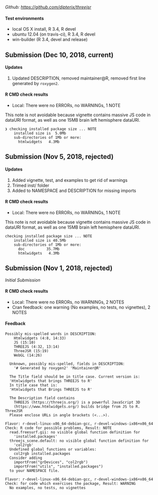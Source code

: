 *Github: https://github.com/dipterix/threejsr*

#### Test environments

* local OS X install, R 3.4, R devel
* ubuntu 12.04 (on travis-ci), R 3.4, R devel
* win-builder (R 3.4, devel and release)

[//]: # (----------------------------------------------------------------------)
## Submission (Dec 10, 2018, current)

#### Updates

1. Updated DESCRIPTION, removed maintainer@R, removed first line generated by 
`roxygen2`.

#### R CMD check results

* Local: There were no ERRORs, no WARNINGs, 1 NOTE

This note is not avoidable because vignette contains massive JS code in dataURI 
format, as well as one 15MB brain left hemisphere dataURI.

```
❯ checking installed package size ... NOTE
    installed size is  5.0Mb
    sub-directories of 1Mb or more:
      htmlwidgets   4.3Mb
```



[//]: # (----------------------------------------------------------------------)
## Submission (Nov 5, 2018, rejected)

#### Updates

1. Added vignette, test, and examples to get rid of warnings
2. Trimed inst/ folder
3. Added to NAMESPACE and DESCRIPTION for missing imports 

#### R CMD check results

* Local: There were no ERRORs, no WARNINGs, 1 NOTE

This note is not avoidable because vignette contains massive JS code in dataURI 
format, as well as one 15MB brain left hemisphere dataURI.

```
checking installed package size ... NOTE
    installed size is 40.5Mb
    sub-directories of 1Mb or more:
      doc          35.7Mb
      htmlwidgets   4.3Mb
```


[//]: # (----------------------------------------------------------------------)
## Submission (Nov 1, 2018, rejected)

*Initial Submission*

#### R CMD check results

* Local: There were no ERRORs, no WARNINGs, 2 NOTES
* Cran feedback: one warning (No examples, no tests, no vignettes), 2 NOTES

#### Feedback

```
Possibly mis-spelled words in DESCRIPTION:
    Htmlwidgets (4:8, 14:33)
    JS (15:10)
    THREEJS (4:32, 13:14)
    ThreeJSR (15:19)
    WebGL (14:26)

  Unknown, possibly mis-spelled, fields in DESCRIPTION:
    '# Generated by roxygen2' 'Maintainer@R'

  The Title field should be in title case. Current version is:
  'Htmlwidgets that brings THREEJS to R'
  In title case that is:
  'Htmlwidgets that Brings THREEJS to R'

  The Description field contains
    THREEJS (https://threejs.org/) is a powerful JavaScript 3D
    (https://www.htmlwidgets.org/) builds bridge from JS to R. ThreeJSR
  Please enclose URLs in angle brackets (<...>).

Flavor: r-devel-linux-x86_64-debian-gcc, r-devel-windows-ix86+x86_64
Check: R code for possible problems, Result: NOTE
  read.freesurf.gii: no visible global function definition for
    'installed.packages'
  threejs_scene.default: no visible global function definition for
    'col2rgb'
  Undefined global functions or variables:
    col2rgb installed.packages
  Consider adding
    importFrom("grDevices", "col2rgb")
    importFrom("utils", "installed.packages")
  to your NAMESPACE file.

Flavor: r-devel-linux-x86_64-debian-gcc, r-devel-windows-ix86+x86_64
Check: for code which exercises the package, Result: WARNING
  No examples, no tests, no vignettes
  
```
